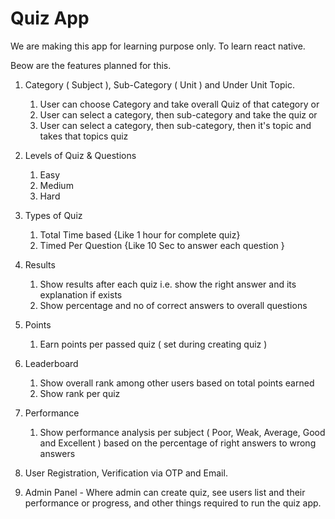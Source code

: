 # Quiz App

We are making this app for learning purpose only. To learn react native. 

Beow are the features planned for this.

1. Category ( Subject ), Sub-Category ( Unit ) and Under Unit Topic.
    1. User can choose Category and take overall Quiz of that category or
    2. User can select a category, then sub-category and take the quiz or
    3. User can select a category, then sub-category, then it's topic and takes that topics quiz

2. Levels of Quiz & Questions
    1. Easy
    2. Medium
    3. Hard

3. Types of Quiz 
    1. Total Time based {Like 1 hour for complete quiz} 
    2. Timed Per Question {Like 10 Sec to answer each question }
  
4. Results
    1. Show results after each quiz i.e. show the right answer and its explanation if exists
    2. Show percentage and no of correct answers to overall questions

5. Points
    1. Earn points per passed quiz ( set during creating quiz )

6. Leaderboard
    1. Show overall rank among other users based on total points earned 
    2. Show rank per quiz

7. Performance
    1. Show performance analysis per subject ( Poor, Weak, Average, Good and Excellent ) based on the percentage of right answers to wrong answers 

8. User Registration, Verification via OTP and Email.

9. Admin Panel - Where admin can create quiz, see users list and their performance or progress, and other things required to run the quiz app.
